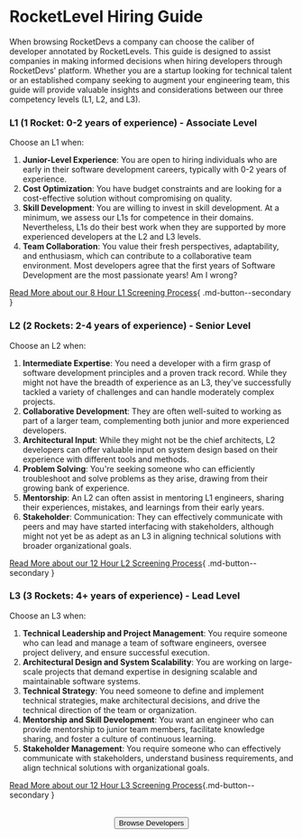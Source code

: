 # RocketLevel Hiring Guide
When browsing RocketDevs a company can choose the caliber of developer annotated by RocketLevels. This guide is designed to assist companies in making informed decisions when hiring developers through RocketDevs' platform. Whether you are a startup looking for technical talent or an established company seeking to augment your engineering team, this guide will provide valuable insights and considerations between our three competency levels (L1, L2, and L3).

### **L1 (1 Rocket: 0-2 years of experience) - Associate Level**
Choose an L1 when:  

1. **Junior-Level Experience**: You are open to hiring individuals who are early in their software development careers, typically with 0-2 years of experience.
2. **Cost Optimization**: You have budget constraints and are looking for a cost-effective solution without compromising on quality.
3. **Skill Development**:  You are willing to invest in skill development. At a minimum, we assess our L1s for competence in their domains. Nevertheless, L1s do their best work when they are supported by more experienced developers at the L2 and L3 levels.
4. **Team Collaboration**: You value their fresh perspectives, adaptability, and enthusiasm, which can contribute to a collaborative team environment. Most developers agree that the first years of Software Development are the most passionate years! Am I wrong?

[Read More about our 8 Hour L1 Screening Process](/TechnicalScreeningProcess/#l1-0-2-years-of-experience-associate-level){ .md-button--secondary }

### **L2 (2 Rockets: 2-4 years of experience) - Senior Level**
Choose an L2 when:

1. **Intermediate Expertise**: You need a developer with a firm grasp of software development principles and a proven track record. While they might not have the breadth of experience as an L3, they've successfully tackled a variety of challenges and can handle moderately complex projects.
2. **Collaborative Development**: They are often well-suited to working as part of a larger team, complementing both junior and more experienced developers.
3. **Architectural Input**: While they might not be the chief architects, L2 developers can offer valuable input on system design based on their experience with different tools and methods.
4. **Problem Solving**: You're seeking someone who can efficiently troubleshoot and solve problems as they arise, drawing from their growing bank of experience.
5. **Mentorship**: An L2 can often assist in mentoring L1 engineers, sharing their experiences, mistakes, and learnings from their early years.
6. **Stakeholder**: Communication: They can effectively communicate with peers and may have started interfacing with stakeholders, although might not yet be as adept as an L3 in aligning technical solutions with broader organizational goals.

[Read More about our 12 Hour L2 Screening Process](/TechnicalScreeningProcess/#l2-2-4-years-of-experience-senior-level){ .md-button--secondary  }

### **L3 (3 Rockets: 4+ years of experience) - Lead Level**
Choose an L3 when:

1. **Technical Leadership and Project Management**: You require someone who can lead and manage a team of software engineers, oversee project delivery, and ensure successful execution.
2. **Architectural Design and System Scalability**: You are working on large-scale projects that demand expertise in designing scalable and maintainable software systems.
3. **Technical Strategy**: You need someone to define and implement technical strategies, make architectural decisions, and drive the technical direction of the team or organization.
4. **Mentorship and Skill Development**: You want an engineer who can provide mentorship to junior team members, facilitate knowledge sharing, and foster a culture of continuous learning.
5. **Stakeholder Management**: You require someone who can effectively communicate with stakeholders, understand business requirements, and align technical solutions with organizational goals.

[Read More about our 12 Hour L3 Screening Process](/TechnicalScreeningProcess/#l3-4-years-of-experience-lead-level){.md-button--secondary }

<br>

<div align="center">
    <button type="button" class="md-button md-button--primary" onclick="window.location.href = 'https://rocketdevs.com/browse';"> Browse Developers</button>
</div>